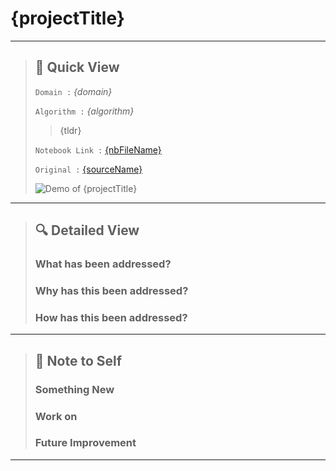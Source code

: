 # {projectTitle}

---

> ## 👀 Quick View 
>
> `Domain :` *{domain}*
>
> `Algorithm :` *{algorithm}*
>
> > {tldr}
>
> `Notebook Link :` [{nbFileName}]({nbLink})
>
> `Original :` [{sourceName}]({sourceLink})
>
>  ![Demo of {projectTitle}](https://raw.githubusercontent.com/steffincodes/data-scribbles/main/projects/{p0n}/{p0n}_demo.gif)

---

> ## 🔍 Detailed View
> 
> ### **What has been addressed?**
> >
> >
> 
> ### **Why has this been addressed?**
> >
> >
> 
> ### **How has this been addressed?**
> >
> >

---

> ## 📝 Note to Self
>
> ### **Something New**
> > 
> 
> ### **Work on**
> > 
>
> ### **Future Improvement**
> > 

---